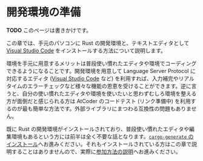 <!-- -*- coding:utf-8-unix -*- -->

# 開発環境の準備

**TODO** このページは書きかけです。



この章では、手元のパソコンに Rust の開発環境と、テキストエディタとして [Visual Studio Code](https://code.visualstudio.com/) をインストールする方法について説明します。

環境を手元に用意するメリットは普段使い慣れたエディタや環境でコーディングできるようになることです。開発環境を用意して Language Server Protocol に対応するエディタ ([Visual Studio Code](https://code.visualstudio.com/) など) を利用すれば、入力補完やリアルタイムのエラーチェックなど様々な機能の恩恵を受けることができます。逆に言うと、自分の使い慣れたエディタや環境を使いたいと思わずむしろ環境を整える方が面倒だと感じられる方は AtCoder のコードテスト (リンク準備中) を利用するのが最も簡単な方法です。外部ライブラリにまつわる互換性の問題もありません。

既に Rust の開発環境がインストールされており、普段使い慣れたエディタや編集環境もあるという方には前半は全く不要な話となります。[`cargo-generate` のインストール](cargo-generate.md)へお進みください。それもインストールされている方はこの章で説明することはありませんので、実際に[参加方法の説明](../participate/index.md)へお進みください。
